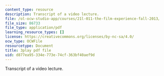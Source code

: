 ```yaml
---
content_type: resource
description: Transcript of a video lecture.
file: /ol-ocw-studio-app/courses/21l-011-the-film-experience-fall-2013/d877ea95334e773e74cf363bf40aef9d_flAwb1TmOkQ.pdf
file_size: 86733
file_type: application/pdf
learning_resource_types: []
license: https://creativecommons.org/licenses/by-nc-sa/4.0/
ocw_type: OCWFile
resourcetype: Document
title: 3play pdf file
uid: d877ea95-334e-773e-74cf-363bf40aef9d
---
```

Transcript of a video lecture.